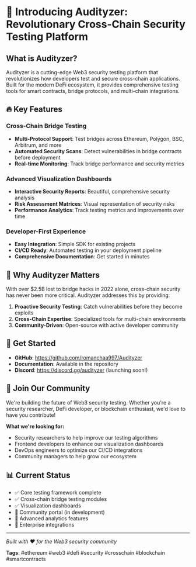 
# 🚀 Introducing Audityzer: Revolutionary Cross-Chain Security Testing Platform

## What is Audityzer?

Audityzer is a cutting-edge Web3 security testing platform that revolutionizes how developers test and secure cross-chain applications. Built for the modern DeFi ecosystem, it provides comprehensive testing tools for smart contracts, bridge protocols, and multi-chain integrations.

## 🔥 Key Features

### Cross-Chain Bridge Testing
- **Multi-Protocol Support**: Test bridges across Ethereum, Polygon, BSC, Arbitrum, and more
- **Automated Security Scans**: Detect vulnerabilities in bridge contracts before deployment
- **Real-time Monitoring**: Track bridge performance and security metrics

### Advanced Visualization Dashboards
- **Interactive Security Reports**: Beautiful, comprehensive security analysis
- **Risk Assessment Matrices**: Visual representation of security risks
- **Performance Analytics**: Track testing metrics and improvements over time

### Developer-First Experience
- **Easy Integration**: Simple SDK for existing projects
- **CI/CD Ready**: Automated testing in your deployment pipeline
- **Comprehensive Documentation**: Get started in minutes

## 🎯 Why Audityzer Matters

With over $2.5B lost to bridge hacks in 2022 alone, cross-chain security has never been more critical. Audityzer addresses this by providing:

1. **Proactive Security Testing**: Catch vulnerabilities before they become exploits
2. **Cross-Chain Expertise**: Specialized tools for multi-chain environments
3. **Community-Driven**: Open-source with active developer community

## 🚀 Get Started

- **GitHub**: https://github.com/romanchaa997/Audityzer
- **Documentation**: Available in the repository
- **Discord**: https://discord.gg/audityzer (launching soon!)

## 🤝 Join Our Community

We're building the future of Web3 security testing. Whether you're a security researcher, DeFi developer, or blockchain enthusiast, we'd love to have you contribute!

**What we're looking for:**
- Security researchers to help improve our testing algorithms
- Frontend developers to enhance our visualization dashboards
- DevOps engineers to optimize our CI/CD integrations
- Community managers to help grow our ecosystem

## 📊 Current Status

- ✅ Core testing framework complete
- ✅ Cross-chain bridge testing modules
- ✅ Visualization dashboards
- 🔄 Community portal (in development)
- 🔄 Advanced analytics features
- 🔄 Enterprise integrations

---

*Built with ❤️ for the Web3 security community*

**Tags**: #ethereum #web3 #defi #security #crosschain #blockchain #smartcontracts
